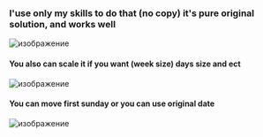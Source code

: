 ### I'use only my skills to do that (no copy) it's pure original solution, and works well
![изображение](https://github.com/goderxxa/DateCalendar/assets/35173779/67dfbc5c-b820-4177-a6f5-9038f503a7ac)

#### You also can scale it if you want (week size) days size and ect
![изображение](https://github.com/goderxxa/DateCalendar/assets/35173779/303371c0-0dfd-49e2-b150-708544524b07)

#### You can move first sunday or you can use original date 
![изображение](https://github.com/goderxxa/DateCalendar/assets/35173779/7cb4d596-ffde-4316-9c9f-0b1d2b4b9e55)
